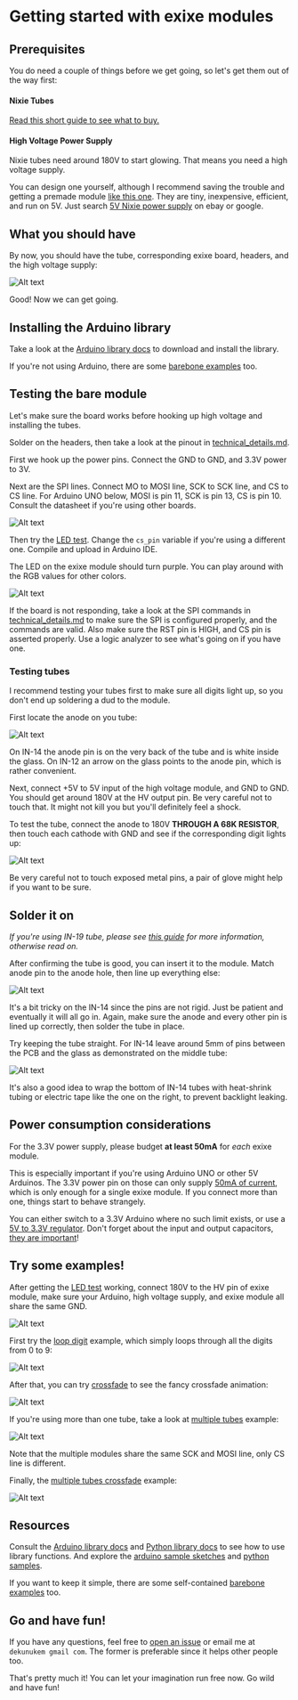 # Getting started with exixe modules

## Prerequisites

You do need a couple of things before we get going, so let's get them out of the way first:

#### Nixie Tubes

[Read this short guide to see what to buy.](buying_nixie_tubes.md)

#### High Voltage Power Supply

Nixie tubes need around 180V to start glowing. That means you need a high voltage supply.

You can design one yourself, although I recommend saving the trouble and getting a premade module [like this one](https://www.ebay.com/itm/DC-5V-12V-to-180V-DC-High-Voltage-NIXIE-Power-Supply-Module-PSU-NIXIE-TUBE-ERA-/322511957768?hash=item4b1735ef08:g:ftQAAOSwYTVZmjZb). They are tiny, inexpensive, efficient, and run on 5V. Just search [5V Nixie power supply](https://www.ebay.com/sch/i.html?_from=R40&_nkw=5V+Nixie+power+supply) on ebay or google. 

## What you should have

By now, you should have the tube, corresponding exixe board, headers, and the high voltage supply:

![Alt text](resources/all.jpg)

Good! Now we can get going.

## Installing the Arduino library

Take a look at the [Arduino library docs](arduino_library/README.md) to download and install the library.

If you're not using Arduino, there are some [barebone examples](/arduino_examples/barebone) too.

## Testing the bare module

Let's make sure the board works before hooking up high voltage and installing the tubes.

Solder on the headers, then take a look at the pinout in [technical_details.md](/technical_details.md).

First we hook up the power pins. Connect the GND to GND, and 3.3V power to 3V. 

Next are the SPI lines. Connect MO to MOSI line, SCK to SCK line, and CS to CS line. For Arduino UNO below, MOSI is pin 11, SCK is pin 13, CS is pin 10. Consult the datasheet if you're using other boards.

![Alt text](resources/led_test_sch.png)

Then try the [LED test](/arduino_examples/1_LED_test). Change the `cs_pin` variable if you're using a different one. Compile and upload in Arduino IDE. 

The LED on the exixe module should turn purple. You can play around with the RGB values for other colors.

![Alt text](resources/example0.jpg)

If the board is not responding, take a look at the SPI commands in [technical_details.md](/technical_details.md) to make sure the SPI is configured properly, and the commands are valid. Also make sure the RST pin is HIGH, and CS pin is asserted properly. Use a logic analyzer to see what's going on if you have one.

### Testing tubes

I recommend testing your tubes first to make sure all digits light up, so you don't end up soldering a dud to the module.

First locate the anode on you tube:

![Alt text](resources/anode.jpg)

On IN-14 the anode pin is on the very back of the tube and is white inside the glass. On IN-12 an arrow on the glass points to the anode pin, which is rather convenient.

Next, connect +5V to 5V input of the high voltage module, and GND to GND. You should get around 180V at the HV output pin. Be very careful not to touch that. It might not kill you but you'll definitely feel a shock.

To test the tube, connect the anode to 180V **THROUGH A 68K RESISTOR**, then touch each cathode with GND and see if the corresponding digit lights up:

![Alt text](resources/test_sch.png)

Be very careful not to touch exposed metal pins, a pair of glove might help if you want to be sure.

## Solder it on

*If you're using IN-19 tube, please see [this guide](in-19_pin_mapping.md) for more information, otherwise read on.*

After confirming the tube is good, you can insert it to the module. Match anode pin to the anode hole, then line up everything else:

![Alt text](resources/anodes.jpg)

It's a bit tricky on the IN-14 since the pins are not rigid. Just be patient and eventually it will all go in. Again, make sure the anode and every other pin is lined up correctly, then solder the tube in place.

Try keeping the tube straight. For IN-14 leave around 5mm of pins between the PCB and the glass as demonstrated on the middle tube:

![Alt text](resources/soldered.jpg)

It's also a good idea to wrap the bottom of IN-14 tubes with heat-shrink tubing or electric tape like the one on the right, to prevent backlight leaking.

## Power consumption considerations

For the 3.3V power supply, please budget **at least 50mA** for *each* exixe module.

This is especially important if you're using Arduino UNO or other 5V Arduinos. The 3.3V power pin on those can only supply [50mA of current](resources/current.jpg), which is only enough for a single exixe module. If you connect more than one, things start to behave strangely.

You can either switch to a 3.3V Arduino where no such limit exists, or use a [5V to 3.3V regulator](https://www.sparkfun.com/products/526). Don't forget about the input and output capacitors, [they are important](https://electronics.stackexchange.com/questions/232935/why-is-there-always-a-capacitor-on-input-and-output-of-a-voltage-regulator)!

## Try some examples!

After getting the [LED test](/arduino_examples/1_LED_test) working, connect 180V to the HV pin of exixe module, make sure your Arduino, high voltage supply, and exixe module all share the same GND. 

![Alt text](resources/hvsch.png)

First try the [loop digit](/arduino_examples/2_loop_digit_simple) example, which simply loops through all the digits from 0 to 9:

![Alt text](resources/1s.gif)

After that, you can try [crossfade](/arduino_examples/3_loop_digit_crossfade) to see the fancy crossfade animation:

![Alt text](resources/1c.gif)

If you're using more than one tube, take a look at [multiple tubes](/arduino_examples/4_multiple_tubes_simple) example:

![Alt text](resources/2s.gif)

Note that the multiple modules share the same SCK and MOSI line, only CS line is different.

Finally, the [multiple tubes crossfade](/arduino_examples/5_multiple_tubes_crossfade) example:

![Alt text](resources/2c.gif)

## Resources

Consult the [Arduino library docs](arduino_library/README.md) and [Python library docs](python_library/README.md) to see how to use library functions. And explore the [arduino sample sketches](/arduino_examples) and [python samples](/python_examples).

If you want to keep it simple, there are some self-contained [barebone examples](/arduino_examples/barebone) too.

## Go and have fun!

If you have any questions, feel free to [open an issue](https://github.com/dekuNukem/exixe/issues) or email me at `dekunukem gmail com`. The former is preferable since it helps other people too.

That's pretty much it! You can let your imagination run free now. Go wild and have fun!
